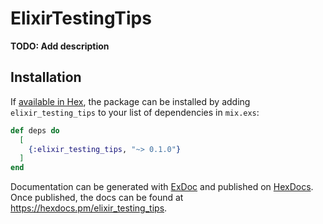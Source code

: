 # ElixirTestingTips

**TODO: Add description**

## Installation

If [available in Hex](https://hex.pm/docs/publish), the package can be installed
by adding `elixir_testing_tips` to your list of dependencies in `mix.exs`:

```elixir
def deps do
  [
    {:elixir_testing_tips, "~> 0.1.0"}
  ]
end
```

Documentation can be generated with [ExDoc](https://github.com/elixir-lang/ex_doc)
and published on [HexDocs](https://hexdocs.pm). Once published, the docs can
be found at <https://hexdocs.pm/elixir_testing_tips>.

